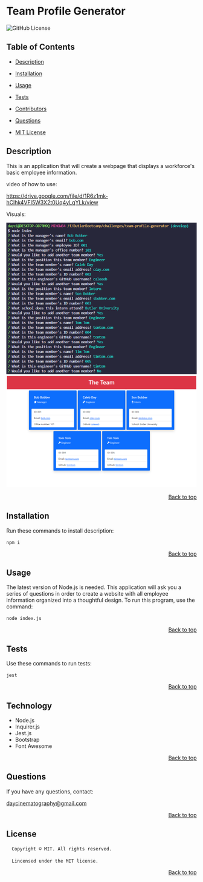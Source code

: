 <h1 id='title'> Team Profile Generator </h1>

![GitHub License](https://img.shields.io/badge/license-MIT-blue.svg)

<h2 id='contents'> Table of Contents </h2>

* [Description](#description)

* [Installation](#installation)

* [Usage](#usage)
 
* [Tests](#tests)

* [Contributors](#technology)

* [Questions](#questions) 

* [MIT License](#license)

<h2 id='description'> Description </h2>

This is an application that will create a webpage that displays a workforce's basic employee information.

video of how to use:

https://drive.google.com/file/d/1R6z1mk-hClhk4VFI5W3X2t0Uq4yLqYLk/view

Visuals:

<img src="./assets/screenshots/node-team-profile-example.png" alt="Node Terminal Prompts" width="600">

<img src="./assets/screenshots/team-profile-example.png" alt="Website Visual" width="600">


<p style='text-align: right;'><a href='#title'>Back to top</a></p>


<h2 id='installation'> Installation </h2>

Run these commands to install description:

```
npm i
```

<p style='text-align: right;'><a href='#title'>Back to top</a></p>

<h2 id='usage'> Usage </h2>

The latest version of Node.js is needed. This application will ask you a series of questions in order to create a website with all employee information organized into a thoughtful design. To run this program, use the command: 

```
node index.js
```

<p style='text-align: right;'><a href='#title'>Back to top</a></p>

    
<h2 id='tests'> Tests </h2>
    
Use these commands to run tests:

```
jest
```
    
<p style='text-align: right;'><a href='#title'>Back to top</a></p>
    
<h2 id='technology'> Technology </h2>

- Node.js
- Inquirer.js
- Jest.js
- Bootstrap
- Font Awesome

<p style='text-align: right;'><a href='#title'>Back to top</a></p>

<h2 id='questions'> Questions </h2>

If you have any questions, contact:

daycinematography@gmail.com

<p style='text-align: right;'><a href='#title'>Back to top</a></p>

<h2 id='license'>License</h2>

      Copyright © MIT. All rights reserved.
      
      Lincensed under the MIT license.

<p style='text-align: right;'><a href='#title'>Back to top</a></p>
